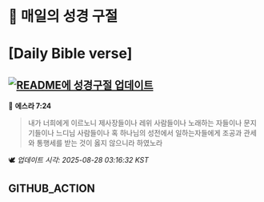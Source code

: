 # 🙏 매일의 성경 구절
# [Daily Bible verse]
## [![README에 성경구절 업데이트](https://github.com/DONGSUKA/first_test/actions/workflows/update-readme-bible.yml/badge.svg)](https://github.com/DONGSUKA/first_test/actions/workflows/update-readme-bible.yml)
<!-- START_BIBLE_VERSE -->
📖 **에스라 7:24**
> 내가 너희에게 이르노니 제사장들이나 레위 사람들이나 노래하는 자들이나 문지기들이나 느디님 사람들이나 혹 하나님의 성전에서 일하는자들에게 조공과 관세와 통행세를 받는 것이 옳지 않으니라 하였노라

🕊️ _업데이트 시각: 2025-08-28 03:16:32 KST_
  <!-- END_BIBLE_VERSE -->
## GITHUB_ACTION
